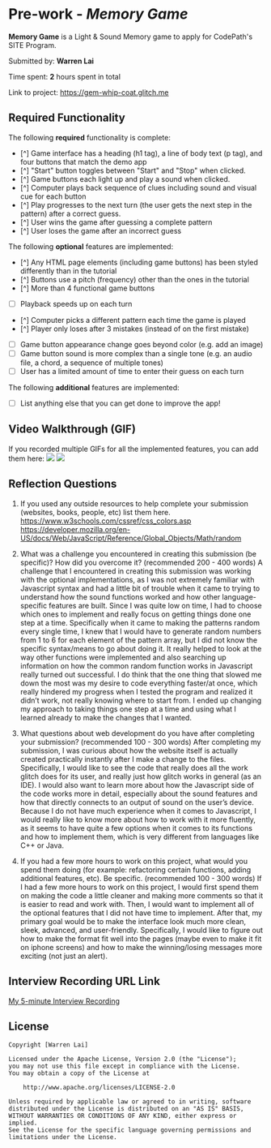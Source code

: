 # Pre-work - *Memory Game*

**Memory Game** is a Light & Sound Memory game to apply for CodePath's SITE Program. 

Submitted by: **Warren Lai**

Time spent: **2** hours spent in total

Link to project: https://gem-whip-coat.glitch.me

## Required Functionality

The following **required** functionality is complete:

* [^] Game interface has a heading (h1 tag), a line of body text (p tag), and four buttons that match the demo app
* [^] "Start" button toggles between "Start" and "Stop" when clicked. 
* [^] Game buttons each light up and play a sound when clicked. 
* [^] Computer plays back sequence of clues including sound and visual cue for each button
* [^] Play progresses to the next turn (the user gets the next step in the pattern) after a correct guess. 
* [^] User wins the game after guessing a complete pattern
* [^] User loses the game after an incorrect guess

The following **optional** features are implemented:

* [^] Any HTML page elements (including game buttons) has been styled differently than in the tutorial
* [^] Buttons use a pitch (frequency) other than the ones in the tutorial
* [^] More than 4 functional game buttons
* [ ] Playback speeds up on each turn
* [^] Computer picks a different pattern each time the game is played
* [^] Player only loses after 3 mistakes (instead of on the first mistake)
* [ ] Game button appearance change goes beyond color (e.g. add an image)
* [ ] Game button sound is more complex than a single tone (e.g. an audio file, a chord, a sequence of multiple tones)
* [ ] User has a limited amount of time to enter their guess on each turn

The following **additional** features are implemented:

- [ ] List anything else that you can get done to improve the app!

## Video Walkthrough (GIF)

If you recorded multiple GIFs for all the implemented features, you can add them here:
![](https://i.imgur.com/pUSDqWy.gif)
![](https://i.imgur.com/TDUAYoZ.gif)

## Reflection Questions
1. If you used any outside resources to help complete your submission (websites, books, people, etc) list them here. 
https://www.w3schools.com/cssref/css_colors.asp
https://developer.mozilla.org/en-US/docs/Web/JavaScript/Reference/Global_Objects/Math/random

2. What was a challenge you encountered in creating this submission (be specific)? How did you overcome it? (recommended 200 - 400 words) 
A challenge that I encountered in creating this submission was working with the optional implementations, as I was not extremely familiar with Javascript syntax and had a little bit of trouble when it came to trying to understand how the sound functions worked and how other language-specific features are built. Since I was quite low on time, I had to choose which ones to implement and really focus on getting things done one step at a time. Specifically when it came to making the patterns random every single time, I knew that I would have to generate random numbers from 1 to 6 for each element of the pattern array, but I did not know the specific syntax/means to go about doing it. It really helped to look at the way other functions were implemented and also searching up information on how the common random function works in Javascript really turned out successful. I do think that the one thing that slowed me down the most was my desire to code everything faster/at once, which really hindered my progress when I tested the program and realized it didn’t work, not really knowing where to start from. I ended up changing my approach to taking things one step at a time and using what I learned already to make the changes that I wanted.

3. What questions about web development do you have after completing your submission? (recommended 100 - 300 words) 
After completing my submission, I was curious about how the website itself is actually created practically instantly after I make a change to the files. Specifically, I would like to see the code that really does all the work glitch does for its user, and really just how glitch works in general (as an IDE). I would also want to learn more about how the Javascript side of the code works more in detail, especially about the sound features and how that directly connects to an output of sound on the user’s device. Because I do not have much experience when it comes to Javascript, I would really like to know more about how to work with it more fluently, as it seems to have quite a few options when it comes to its functions and how to implement them, which is very different from languages like C++ or Java.

4. If you had a few more hours to work on this project, what would you spend them doing (for example: refactoring certain functions, adding additional features, etc). Be specific. (recommended 100 - 300 words) 
If I had a few more hours to work on this project, I would first spend them on making the code a little cleaner and making more comments so that it is easier to read and work with. Then, I would want to implement all of the optional features that I did not have time to implement. After that, my primary goal would be to make the interface look much more clean, sleek, advanced, and user-friendly. Specifically, I would like to figure out how to make the format fit well into the pages (maybe even to make it fit on iphone screens) and how to make the winning/losing messages more exciting (not just an alert). 




## Interview Recording URL Link

[My 5-minute Interview Recording](your-link-here)


## License

    Copyright [Warren Lai]

    Licensed under the Apache License, Version 2.0 (the "License");
    you may not use this file except in compliance with the License.
    You may obtain a copy of the License at

        http://www.apache.org/licenses/LICENSE-2.0

    Unless required by applicable law or agreed to in writing, software
    distributed under the License is distributed on an "AS IS" BASIS,
    WITHOUT WARRANTIES OR CONDITIONS OF ANY KIND, either express or implied.
    See the License for the specific language governing permissions and
    limitations under the License.